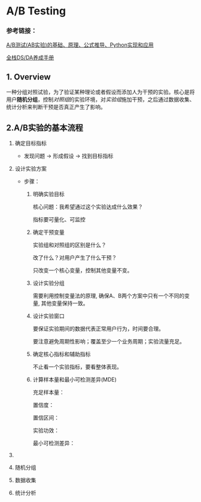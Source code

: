 # A/B Testing
### 参考链接：

[A/B测试(AB实验)的基础、原理、公式推导、Python实现和应用](https://zhuanlan.zhihu.com/p/346602966)

[全栈DS/DA养成手册](https://jace-yang.github.io/Full-Stack_Data-Analyst/Causal_Inference/1_AB_testing.html)


###
## 1. Overview
一种分组对照试验，为了验证某种理论或者假设而添加人为干预的实验。核心是将用户**随机分组**，控制*对照组*的实验环境，对*实验组*施加干预，之后通过数据收集、统计分析来判断干预是否真正产生了影响。

## 2.A/B实验的基本流程
1. 确定目标指标
   - 发现问题 -> 形成假设 -> 找到目标指标
     
2. 设计实验方案
    - 步骤：
      1. 明确实验目标
         
         核心问题：我希望通过这个实验达成什么效果？

         指标要可量化、可监控
         
      2. 确定干预变量

         实验组和对照组的区别是什么？
         
         改了什么？对用户产生了什么干预？

         只改变一个核心变量，控制其他变量不变。       
         
      3. 设计实验分组
         
         需要利用控制变量法的原理, 确保A、B两个方案中只有一个不同的变量, 其他变量保持一致。
         
      4. 设计实验窗口
     
         要保证实验期间的数据代表正常用户行为，时间要合理。

         要注意避免周期性影响；覆盖至少一个业务周期；实验流量充足。
         
      5. 确定核心指标和辅助指标
     
         不止看一个实验指标，要看整体表现。
         
      6. 计算样本量和最小可检测差异(MDE)

          充足样本量：
         
          置信度：
         
          置信区间：
         
          实验功效：
         
          最小可检测差异：
          
4. 
5. 随机分组
6. 数据收集
7. 统计分析

